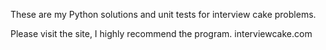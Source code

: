These are my Python solutions and unit tests for interview cake problems.

Please visit the site, I highly recommend the program.
interviewcake.com